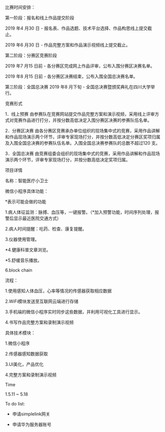 比赛时间安排：

第一阶段：报名和线上作品提交阶段

2019 年4 月30 日 - 报名表、作品选题、技术平台选择、作品构思线上提交截止。

2019 年6 月30 日 - 作品完整方案和作品演示视频线上提交截止。



第二阶段：分赛区竞赛阶段

2019 年7 月15 日前 - 各分赛区完成网上作品评审，公布入围分赛区决赛名单。

2019 年8 月15 日前 - 各分赛区决赛结束，公布入围全国总决赛名单。



第三阶段：全国总决赛
2019 年8 月下旬 - 全国总决赛暨颁奖典礼在四川大学举行。



竞赛形式

1．线上预赛
由参赛队在竞赛网站提交作品完整方案和演示视频，采用线上评审方式对竞赛作品进行打分，并按分数高低决定入围分赛区决赛的参赛队伍名单。

2．分赛区决赛
由各分赛区竞赛承办单位组织的现场集中式的竞赛，采用作品讲解和作品现场演示两个环节，评审专家现场打分，并按分数高低决定分赛区奖项归属及入围全国总决赛的参赛队伍名单。入围全国总决赛参赛队的总数不超过120 支。

3．全国总决赛
由竞赛组委会组织的现场集中式的竞赛，采用作品讲解和作品现场演示两个环节，评审专家现场打分，并按分数高低决定奖项归属。



项目详情

名称：智能医疗小卫士



微信小程序具体功能：

*表示可能会做的功能

1.病人体征监测：脉搏、血压等，一键报警。（*加入预警功能，时间序列处理，报警后显示最近医院交通方式）

2.病人时间提醒：吃药、检查、康复提醒。

3.仪器使用管理。

*4.健康科普文章浏览。

*5.舒缓音乐播放。

6.block chain



流程：

1.使用感知人体血压，心率等情况的传感器获取相应数据

2.WiFi模块发送至互联网云端进行存储

3.手机端的微信小程序实时同步这些数据，并利用可视化工具进行显示。

4.书写作品完整方案和录制演示视频



具体技术模块：

1.微信小程序

2.传感器感知数据获取

3.UI美化，产品优化

4.完整方案和录制演示视频



Time

1.5.11 ~ 5.18 



To do list:

- 申请simplelink网关

- 申请华为服务器账号